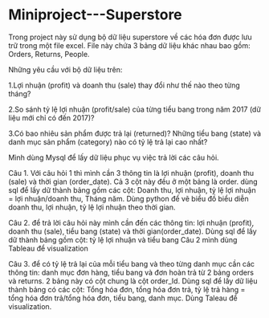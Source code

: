 # Miniproject---Superstore

Trong project này sử dụng bộ dữ liệu superstore về các hóa đơn được lưu trữ trong một file excel. File này chứa 3 bảng dữ liệu khác nhau bao gồm: Orders, Returns, People.

Những yêu cầu với bộ dữ liệu trên:

1.Lợi nhuận (profit) và doanh thu (sale) thay đổi như thế nào theo từng tháng?

2.So sánh tỷ lệ lợi nhuận (profit/sale) của từng tiểu bang trong năm 2017 (dữ liệu mới chỉ có đến 2017)?

3.Có bao nhiêu sản phẩm được trả lại (returned)? Những tiểu bang (state) và danh mục sản phẩm (category) nào có tỷ lệ trả lại cao nhất?

Mình dùng Mysql để lấy dữ liệu phục vụ việc trả lời các câu hỏi.

Câu 1. Với câu hỏi 1 thì mình cần 3 thông tin là lợi nhuận (profit), doanh thu (sale) và thời gian (order_date). Cả 3 cột này đều ở một bảng là order. dùng sql để lấy dữ thành bảng gồm các cột: Doanh thu, lợi nhuận, tỷ lệ lợi nhuận = lợi nhuận/doanh thu, Tháng năm. Dùng python để vẽ biểu đồ biểu diễn doanh thu, lợi nhuận, tỷ lệ lợi nhuận theo thời gian.

Câu 2. để trả lời câu hỏi này mình cần đến các thông tin: lợi nhuận (profit), doanh thu (sale), tiểu bang (state) và thời gian(order_date). Dùng sql để lấy dữ thành bảng gồm cột: tỷ lệ lợi nhuận và tiểu bang Câu 2 mình dùng Tableau để visualization

Câu 3. để có tỷ lệ trả lại của mỗi tiểu bang và theo từng danh mục cần các thông tin: danh mục đơn hàng, tiểu bang và đơn hoàn trả từ 2 bảng orders và returns. 2 bảng này có cột chung là cột order_Id. Dùng sql để lấy dữ liệu thành bảng có các cột: Tổng hóa đơn, tổng hóa đơn trả, tỷ lệ trả hàng = tổng hóa đơn trả/tổng hóa đơn, tiểu bang, danh mục. Dùng Taleau để visualization.
